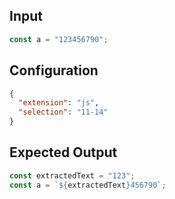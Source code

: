 
## Input
```javascript input
const a = "123456790";
```

## Configuration
```json configuration
{
  "extension": "js",
  "selection": "11-14"
}
```

## Expected Output
```javascript expected output
const extractedText = "123";
const a = `${extractedText}456790`;
```
